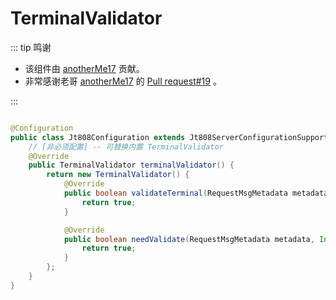 # TerminalValidator

::: tip 鸣谢

- 该组件由 [anotherMe17](https://github.com/anotherMe17) 贡献。
- 非常感谢老哥 [anotherMe17](https://github.com/anotherMe17) 的 [Pull request#19](https://github.com/hylexus/jt-framework/pull/19) 。

:::

```java

@Configuration
public class Jt808Configuration extends Jt808ServerConfigurationSupport {
    // [非必须配置] -- 可替换内置 TerminalValidator
    @Override
    public TerminalValidator terminalValidator() {
        return new TerminalValidator() {
            @Override
            public boolean validateTerminal(RequestMsgMetadata metadata) {
                return true;
            }

            @Override
            public boolean needValidate(RequestMsgMetadata metadata, Integer msgId) {
                return true;
            }
        };
    }
}
```
